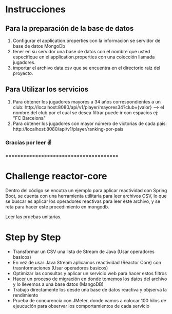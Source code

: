 # Instrucciones

## Para la preparación de la base de datos
1. Configurar el application.properties con la información se servidor de base de datos MongoDb
2. tener en su servidor una base de datos con el nombre que usted especifique en el application.properties con una colección llamada jugadores.
3. importar el archivo data.csv que se encuentra en el directorio raíz del proyecto.

## Para Utilizar los servicios
1. Para obtener los jugadores mayores a 34 años correspondientes a un club:
   http://localhost:8080/api/v1/player/mayores34?club={valor} --> el nombre del club por el cual se desea filtrar puede ir con espacios ej: "FC Barcelona"
2. Para obtener los jugadores con mayor número de victorias de cada país:
   http://localhost:8080/api/v1/player/ranking-por-pais

### Gracias por leer :v:

======================================

# Challenge reactor-core

Dentro del código se encutra un ejemplo para aplicar reactividad con Spring Boot, se cuenta con una herramienta utilitaria para leer archivos CSV, lo que se buscar es aplicar los operadores reactivas para leer este archivo, y se reta para hacer este procedimiento en mongodb.

Leer las pruebas unitarias.


# Step by Step

- Transformar un CSV una lista de Stream de Java (Usar operadores basicos)
- En vez de usar Java Stream aplicamos reactividad (Reactor Core) con trasnformaciones (Usar operadores basicos)
- Optimizar las consultas y aplicar un servicio web para hacer estos filtros
- Hacer un proceso de migración en donde tomemos los datos del archivo y lo llevemos a una base datos (MangoDB)
- Trabajo directamente los desde una base de datos reactiva y objserva la rendimiento
- Prueba de concurencia con JMeter, donde vamos a colocar 100 hilos de ejeucución para observar los comportamientos de cada servicio
